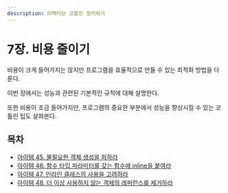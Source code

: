 ```yaml
---
description: 이펙티브 코틀린 정리하기
---
```


# 7장. 비용 줄이기

비용이 크게 들어가지는 않지만 프로그램을 효율적으로 만들 수 있는 최적화 방법을 다룬다.

이번 장에서는 성능과 관련된 기본적인 규칙에 대해 설명한다.

또한 비용이 조금 들어가지만, 프로그램의 중요한 부분에서 성능을 향상시킬 수 있는 코틀린 팁도 살펴본다.

## 목차

* [아이템 45. 불필요한 객체 생성을 피하라](./item45.md)
* [아이템 46. 함수 타입 파라미터를 갖는 함수에 inline을 붙여라](./item46.md)
* [아이템 47. 인라인 클래스의 사용을 고려하라](./item47.md)
* [아이템 48. 더 이상 사용하지 않는 객체의 레퍼런스를 제거하라](./item48.md)